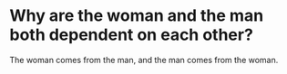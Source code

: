 # Why are the woman and the man both dependent on each other?

The woman comes from the man, and the man comes from the woman.
